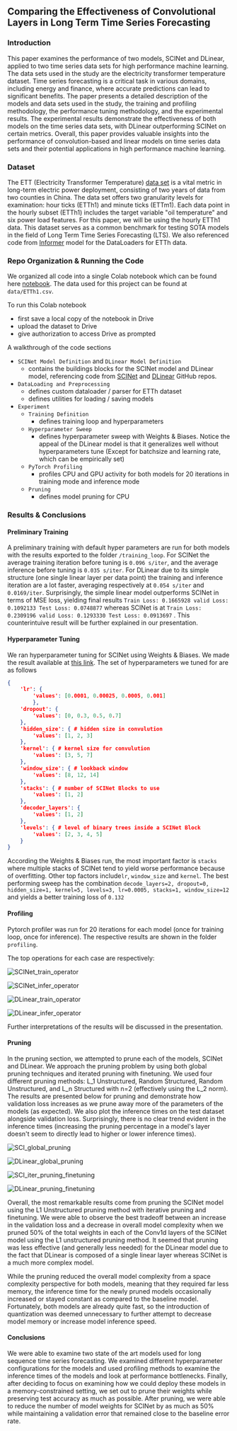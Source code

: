## Comparing the Effectiveness of Convolutional Layers in Long Term Time Series Forecasting

### Introduction

This paper examines the performance of two models, SCINet and DLinear, applied to two time series data sets for high performance machine learning. The data sets used in the study are the electricity transformer temperature dataset. Time series forecasting is a critical task in various domains, including energy and finance, where accurate predictions can lead to significant benefits. The paper presents a detailed description of the models and data sets used in the study, the training and profiling methodology, the performance tuning methodology, and the experimental results. The experimental results demonstrate the effectiveness of both models on the time series data sets, with DLinear outperforming SCINet on certain metrics. Overall, this paper provides valuable insights into the performance of convolution-based and linear models on time series data sets and their potential applications in high performance machine learning.

### Dataset

The ETT (Electricity Transformer Temperature) [data set](https://github.com/zhouhaoyi/ETDataset) is a vital metric in long-term electric power deployment, consisting of two years of data from two counties in China. The data set offers two granularity levels for examination: hour ticks (ETTh1) and minute ticks (ETTm1). Each data point in the hourly subset (ETTh1) includes the target variable "oil temperature" and six power load features. For this paper, we will be using the hourly ETTh1 data. This dataset serves as a common benchmark for testing SOTA models in the field of Long Term Time Series Forecasting (LTS). We also referenced code from [Informer](https://github.com/zhouhaoyi/Informer2020) model for the DataLoaders for ETTh data.

### Repo Organization & Running the Code

We organized all code into a single Colab notebook which can be found here [notebook](https://colab.research.google.com/drive/1CbW_ecoqsgGxuSBfY8MlouSrE7_YrM5M#scrollTo=L7uKJbrCq630). The data used for this project can be found at `data/ETTh1.csv`. 

To run this Colab notebook

* first save a local copy of the notebook in Drive
* upload the dataset to Drive
* give authorization to access Drive as prompted

A walkthrough of the code sections

* `SCINet Model Definition` and `DLinear Model Definition`
  * contains the buildings blocks for the SCINet model and DLinear model, referencing code from [SCINet](https://github.com/cure-lab/SCINet) and [DLinear](https://github.com/cure-lab/LTSF-Linear) GitHub repos.
* `DataLoading and Preprocessing`
  * defines custom dataloader / parser for ETTh dataset
  * defines utilities for loading / saving models
* `Experiment`
  * `Training Definition`
    * defines training loop and hyperparameters
  * `Hyperparameter Sweep`
    * defines hyperparameter sweep with Weights & Biases. Notice the appeal of the DLinear model is that it generalizes well without hyperparameters tune (Except for batchsize and learning rate, which can be empirically set)
  * `PyTorch Profiling`
    * profiles CPU and GPU activity for both models for 20 iterations in training mode and inference mode
  * `Pruning`
    * defines model pruning for CPU

### Results & Conclusions

#### Preliminary Training

A preliminary training with default hyper parameters are run for both models with the results exported to the folder `/training_loop`. For SCINet the average training iteration before tuning is `0.096 s/iter`, and the average inference before tuning is `0.035 s/iter`. For DLinear due to its simple structure (one single linear layer per data point) the training and inference iteration are a lot faster, averaging respectively at `0.054 s/iter` and `0.0169/iter`. Surprisingly, the simple linear model outperforms SCINet in terms of MSE loss, yielding final results `Train Loss: 0.1665928 valid Loss: 0.1092133 Test Loss: 0.0748877` whereas SCINet is at `Train Loss: 0.2309196 valid Loss: 0.1293330 Test Loss: 0.0913697` . This counterintuive result will be further explained in our presentation.

#### Hyperparameter Tuning

We ran hyperparameter tuning for SCINet using Weights & Biases. We made the result available at [this link](https://wandb.ai/zifan/SCINet/sweeps/zduo6z7b?workspace=user-zifanwangsteven).  The set of hyperparameters we tuned for are as follows

```json
{
    'lr': {
        'values': [0.0001, 0.00025, 0.0005, 0.001]
        },
    'dropout': {
        'values': [0, 0.3, 0.5, 0.7]
    },
    'hidden_size': { # hidden size in convulution 
        'values': [1, 2, 3]
    },
    'kernel': { # kernel size for convulution
        'values': [3, 5, 7]
    },
    'window_size': { # lookback window
        'values': [8, 12, 14]
    },
    'stacks': { # number of SCINet Blocks to use
        'values': [1, 2]
    },
    'decoder_layers': {
        'values': [1, 2]
    },
    'levels': { # level of binary trees inside a SCINet Block
        'values': [2, 3, 4, 5]
    }
}
```

According the Weights & Biases run, the most important factor is `stacks` where multiple stacks of SCINet tend to yield worse performance because of overfitting. Other top factors include`lr`, `window_size` and `kernel`. The best performing sweep has the combination `decode_layers=2, dropout=0, hidden_size=1, kernel=5, levels=3, lr=0.0005, stacks=1, window_size=12` and yields a better training loss of `0.132`

#### Profiling

Pytorch profiler was run for 20 iterations for each model (once for training loop, once for inference). The respective results are shown in the folder `profiling`. 

The top operations for each case are respectively:

![SCINet_train_operator](./profiling/SCINet_train_operator.png)

![SCINet_infer_operator](./profiling/SCINet_infer_operator.png)

![DLinear_train_operator](./profiling/DLinear_train_operator.png)

![DLinear_infer_operator](./profiling/DLinear_infer_operator.png)

Further interpretations of the results will be discussed in the presentation.

#### Pruning
In the pruning section, we attempted to prune each of the models, SCINet and DLinear. We approach the pruning problem by using both global pruning techniques and iterated pruning with finetuning. We used four different pruning methods: L_1 Unstructured, Random Structured, Random Unstructured, and L_n Structured with n=2 (effectively using the L_2 norm). The results are presented below for pruning and demonstrate how validation loss increases as we prune away more of the parameters of the models (as expected). We also plot the inference times on the test dataset alongside validation loss. Surprisingly, there is no clear trend evident in the inference times (increasing the pruning percentage in a  model's layer doesn't seem to directly lead to higher or lower inference times). 

![SCI_global_pruning](./pruning/SCI_global_pruning.png)

![DLinear_global_pruning](./pruning/DLinear_global_pruning.png)

![SCI_iter_pruning_finetuning](./pruning/SCI_iter_pruning_finetuning.png)

![DLinear_pruning_finetuning](./pruning/DLinear_pruning_finetuning.png)

Overall, the most remarkable results come from pruning the SCINet model using the L1 Unstructured pruning method with iterative pruning and finetuning. We were able to observe the best tradeoff between an increase in the validation loss and a decrease in overall model complexity when we pruned 50% of the total weights in each of the Conv1d layers of the SCINet model using the L1 unstructured pruning method. It seemed that pruning was less effective (and generally less needed) for the DLinear model due to the fact that DLinear is composed of a single linear layer whereas SCINet is a much more complex model. 

While the pruning reduced the overall model complexity from a space complexity perspective for both models, meaning that they required far less memory, the inference time for the newly pruned models occasionally increased or stayed constant as compared to the baseline model. Fortunately, both models are already quite fast, so the introduction of quantization was deemed unnecessary to further attempt to decrease model memory or increase model inference speed.

#### Conclusions
We were able to examine two state of the art models used for long sequence time series forecasting. We examined different hyperparameter configurations for the models and used profiling methods to examine the inference times of the models and look at performance bottlenecks. Finally, after deciding to focus on examining how we could deploy these models in a memory-constrained setting, we set out to prune their weights while preserving test accuracy as much as possible. After pruning, we were able to reduce the number of model weights for SCINet by as much as 50% while maintaining a validation error that remained close to the baseline error rate.

